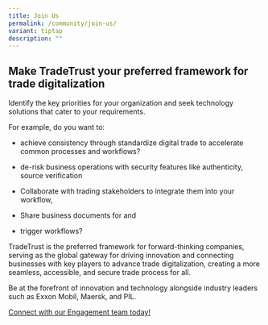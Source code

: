```yaml
---
title: Join Us
permalink: /community/join-us/
variant: tiptap
description: ""
---
```

<h2>Make TradeTrust your preferred framework for trade digitalization</h2>
<p></p>
<p>Identify the key priorities for your organization and seek technology
solutions that cater to your requirements.</p>
<p>For example, do you want to:</p>
<ul data-tight="true" class="tight">
<li>
<p>achieve consistency through standardize digital trade to accelerate common
processes and workflows?</p>
</li>
<li>
<p>de-risk business operations with security features like authenticity,
source verification</p>
</li>
<li>
<p>Collaborate with trading stakeholders to integrate them into your workflow,</p>
</li>
<li>
<p>Share business documents for and</p>
</li>
<li>
<p>trigger workflows?</p>
<p></p>
</li>
</ul>
<p>TradeTrust is the preferred framework for forward-thinking companies,
serving as the global gateway for driving innovation and connecting businesses
with key players to advance trade digitalization, creating a more seamless,
accessible, and secure trade process for all.</p>
<p></p>
<p>Be at the forefront of innovation and technology alongside industry leaders
such as Exxon Mobil, Maersk, and PIL.</p>
<p></p>
<p></p>
<p><a href="mailto:tradetrust@imda.gov.sg" rel="noopener noreferrer nofollow" target="_blank">Connect with our Engagement team today!</a>
</p>
<p></p>